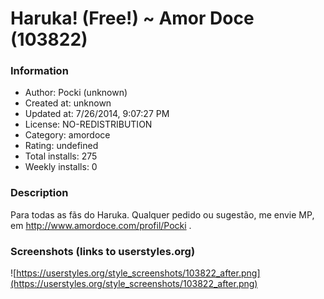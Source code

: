 # Haruka! (Free!) ~ Amor Doce (103822)

### Information
- Author: Pocki (unknown)
- Created at: unknown
- Updated at: 7/26/2014, 9:07:27 PM
- License: NO-REDISTRIBUTION
- Category: amordoce
- Rating: undefined
- Total installs: 275
- Weekly installs: 0


### Description
Para todas as fãs do Haruka. Qualquer pedido ou sugestão, me envie MP, em http://www.amordoce.com/profil/Pocki .


### Screenshots (links to userstyles.org)
![https://userstyles.org/style_screenshots/103822_after.png](https://userstyles.org/style_screenshots/103822_after.png)


